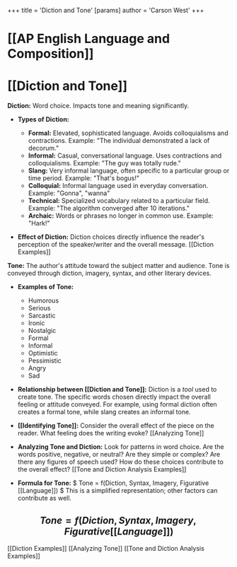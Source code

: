 +++
 title = 'Diction and Tone'
[params]
	author = 'Carson West'
+++
# [[AP English Language and Composition]]
# [[Diction and Tone]]

**Diction:**  Word choice.  Impacts tone and meaning significantly.

* **Types of Diction:**
    * **Formal:**  Elevated, sophisticated language.  Avoids colloquialisms and contractions.  Example:  "The individual demonstrated a lack of decorum."
    * **Informal:**  Casual, conversational language.  Uses contractions and colloquialisms. Example: "The guy was totally rude."
    * **Slang:**  Very informal language, often specific to a particular group or time period.  Example: "That's bogus!"
    * **Colloquial:** Informal language used in everyday conversation. Example: "Gonna", "wanna"
    * **Technical:**  Specialized vocabulary related to a particular field.  Example:  "The algorithm converged after 10 iterations."
    * **Archaic:**  Words or phrases no longer in common use. Example: "Hark!"

* **Effect of Diction:**  Diction choices directly influence the reader's perception of the speaker/writer and the overall message.  [[Diction Examples]]


**Tone:** The author's attitude toward the subject matter and audience.  Tone is conveyed through diction, imagery, syntax, and other literary devices.


* **Examples of Tone:**
    * Humorous
    * Serious
    * Sarcastic
    * Ironic
    * Nostalgic
    * Formal
    * Informal
    * Optimistic
    * Pessimistic
    * Angry
    * Sad


* **Relationship between [[Diction and Tone]]:**  Diction is a *tool* used to create tone.  The specific words chosen directly impact the overall feeling or attitude conveyed. For example, using formal diction often creates a formal tone, while slang creates an informal tone.

* **[[Identifying Tone]]:**  Consider the overall effect of the piece on the reader. What feeling does the writing evoke? [[Analyzing Tone]]

* **Analyzing Tone and Diction:** Look for patterns in word choice. Are the words positive, negative, or neutral?  Are they simple or complex? Are there any figures of speech used?  How do these choices contribute to the overall effect?  [[Tone and Diction Analysis Examples]]

* **Formula for Tone:**  $ Tone = f(Diction, Syntax, Imagery, Figurative [[Language]]) $   This is a simplified representation; other factors can contribute as well.

##  $$ Tone = f(Diction, Syntax, Imagery, Figurative [[Language]]) $$  

[[Diction Examples]]
[[Analyzing Tone]]
[[Tone and Diction Analysis Examples]]
